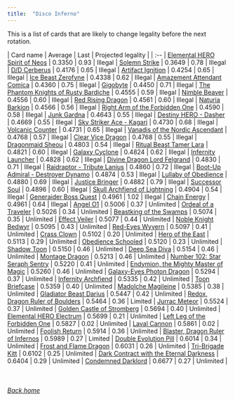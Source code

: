 ```yaml
---
title:  "Disco Inferno"
---
```


This is a list of cards that are likely to change legality before the next rotation.

| Card name | Average | Last | Projected legality |
| :-- |
[Elemental HERO Spirit of Neos](https://db.ygoprodeck.com/card/?search=Elemental%20HERO%20Spirit%20of%20Neos) | 0.3350 | 0.93 | Illegal |
[Solemn Strike](https://db.ygoprodeck.com/card/?search=Solemn%20Strike) | 0.3649 | 0.78 | Illegal |
[D/D Cerberus](https://db.ygoprodeck.com/card/?search=D/D%20Cerberus) | 0.4176 | 0.65 | Illegal |
[Artifact Ignition](https://db.ygoprodeck.com/card/?search=Artifact%20Ignition) | 0.4254 | 0.65 | Illegal |
[Ice Beast Zerofyne](https://db.ygoprodeck.com/card/?search=Ice%20Beast%20Zerofyne) | 0.4338 | 0.62 | Illegal |
[Amazement Attendant Comica](https://db.ygoprodeck.com/card/?search=Amazement%20Attendant%20Comica) | 0.4360 | 0.75 | Illegal |
[Gigobyte](https://db.ygoprodeck.com/card/?search=Gigobyte) | 0.4450 | 0.71 | Illegal |
[The Phantom Knights of Rusty Bardiche](https://db.ygoprodeck.com/card/?search=The%20Phantom%20Knights%20of%20Rusty%20Bardiche) | 0.4555 | 0.59 | Illegal |
[Nimble Beaver](https://db.ygoprodeck.com/card/?search=Nimble%20Beaver) | 0.4556 | 0.60 | Illegal |
[Red Rising Dragon](https://db.ygoprodeck.com/card/?search=Red%20Rising%20Dragon) | 0.4561 | 0.60 | Illegal |
[Naturia Barkion](https://db.ygoprodeck.com/card/?search=Naturia%20Barkion) | 0.4566 | 0.56 | Illegal |
[Right Arm of the Forbidden One](https://db.ygoprodeck.com/card/?search=Right%20Arm%20of%20the%20Forbidden%20One) | 0.4590 | 0.58 | Illegal |
[Junk Gardna](https://db.ygoprodeck.com/card/?search=Junk%20Gardna) | 0.4643 | 0.55 | Illegal |
[Destiny HERO - Dasher](https://db.ygoprodeck.com/card/?search=Destiny%20HERO%20-%20Dasher) | 0.4669 | 0.55 | Illegal |
[Sky Striker Ace - Kagari](https://db.ygoprodeck.com/card/?search=Sky%20Striker%20Ace%20-%20Kagari) | 0.4730 | 0.68 | Illegal |
[Volcanic Counter](https://db.ygoprodeck.com/card/?search=Volcanic%20Counter) | 0.4731 | 0.65 | Illegal |
[Vanadis of the Nordic Ascendant](https://db.ygoprodeck.com/card/?search=Vanadis%20of%20the%20Nordic%20Ascendant) | 0.4768 | 0.57 | Illegal |
[Clear Vice Dragon](https://db.ygoprodeck.com/card/?search=Clear%20Vice%20Dragon) | 0.4768 | 0.55 | Illegal |
[Dragonmaid Sheou](https://db.ygoprodeck.com/card/?search=Dragonmaid%20Sheou) | 0.4803 | 0.54 | Illegal |
[Ritual Beast Tamer Lara](https://db.ygoprodeck.com/card/?search=Ritual%20Beast%20Tamer%20Lara) | 0.4821 | 0.60 | Illegal |
[Galaxy Cyclone](https://db.ygoprodeck.com/card/?search=Galaxy%20Cyclone) | 0.4824 | 0.62 | Illegal |
[Infernity Launcher](https://db.ygoprodeck.com/card/?search=Infernity%20Launcher) | 0.4828 | 0.62 | Illegal |
[Divine Dragon Lord Felgrand](https://db.ygoprodeck.com/card/?search=Divine%20Dragon%20Lord%20Felgrand) | 0.4830 | 0.71 | Illegal |
[Raidraptor - Tribute Lanius](https://db.ygoprodeck.com/card/?search=Raidraptor%20-%20Tribute%20Lanius) | 0.4860 | 0.72 | Illegal |
[Boot-Up Admiral - Destroyer Dynamo](https://db.ygoprodeck.com/card/?search=Boot-Up%20Admiral%20-%20Destroyer%20Dynamo) | 0.4874 | 0.53 | Illegal |
[Lullaby of Obedience](https://db.ygoprodeck.com/card/?search=Lullaby%20of%20Obedience) | 0.4880 | 0.69 | Illegal |
[Justice Bringer](https://db.ygoprodeck.com/card/?search=Justice%20Bringer) | 0.4882 | 0.79 | Illegal |
[Successor Soul](https://db.ygoprodeck.com/card/?search=Successor%20Soul) | 0.4896 | 0.60 | Illegal |
[Skull Archfiend of Lightning](https://db.ygoprodeck.com/card/?search=Skull%20Archfiend%20of%20Lightning) | 0.4904 | 0.54 | Illegal |
[Generaider Boss Quest](https://db.ygoprodeck.com/card/?search=Generaider%20Boss%20Quest) | 0.4961 | 1.02 | Illegal |
[Chain Energy](https://db.ygoprodeck.com/card/?search=Chain%20Energy) | 0.4961 | 0.64 | Illegal |
[Angel O1](https://db.ygoprodeck.com/card/?search=Angel%20O1) | 0.5006 | 0.37 | Unlimited |
[Ordeal of a Traveler](https://db.ygoprodeck.com/card/?search=Ordeal%20of%20a%20Traveler) | 0.5026 | 0.34 | Unlimited |
[Beastking of the Swamps](https://db.ygoprodeck.com/card/?search=Beastking%20of%20the%20Swamps) | 0.5074 | 0.35 | Unlimited |
[Effect Veiler](https://db.ygoprodeck.com/card/?search=Effect%20Veiler) | 0.5077 | 0.44 | Unlimited |
[Noble Knight Bedwyr](https://db.ygoprodeck.com/card/?search=Noble%20Knight%20Bedwyr) | 0.5095 | 0.43 | Unlimited |
[Red-Eyes Wyvern](https://db.ygoprodeck.com/card/?search=Red-Eyes%20Wyvern) | 0.5097 | 0.41 | Unlimited |
[Crass Clown](https://db.ygoprodeck.com/card/?search=Crass%20Clown) | 0.5102 | 0.20 | Unlimited |
[Hero of the East](https://db.ygoprodeck.com/card/?search=Hero%20of%20the%20East) | 0.5113 | 0.29 | Unlimited |
[Obedience Schooled](https://db.ygoprodeck.com/card/?search=Obedience%20Schooled) | 0.5120 | 0.23 | Unlimited |
[Shadow Toon](https://db.ygoprodeck.com/card/?search=Shadow%20Toon) | 0.5150 | 0.46 | Unlimited |
[Deep Sea Diva](https://db.ygoprodeck.com/card/?search=Deep%20Sea%20Diva) | 0.5154 | 0.46 | Unlimited |
[Montage Dragon](https://db.ygoprodeck.com/card/?search=Montage%20Dragon) | 0.5213 | 0.46 | Unlimited |
[Number 102: Star Seraph Sentry](https://db.ygoprodeck.com/card/?search=Number%20102:%20Star%20Seraph%20Sentry) | 0.5220 | 0.41 | Unlimited |
[Endymion, the Mighty Master of Magic](https://db.ygoprodeck.com/card/?search=Endymion,%20the%20Mighty%20Master%20of%20Magic) | 0.5260 | 0.46 | Unlimited |
[Galaxy-Eyes Photon Dragon](https://db.ygoprodeck.com/card/?search=Galaxy-Eyes%20Photon%20Dragon) | 0.5294 | 0.37 | Unlimited |
[Infernity Archfiend](https://db.ygoprodeck.com/card/?search=Infernity%20Archfiend) | 0.5335 | 0.42 | Unlimited |
[Toon Briefcase](https://db.ygoprodeck.com/card/?search=Toon%20Briefcase) | 0.5359 | 0.40 | Unlimited |
[Madolche Magileine](https://db.ygoprodeck.com/card/?search=Madolche%20Magileine) | 0.5385 | 0.38 | Unlimited |
[Gladiator Beast Darius](https://db.ygoprodeck.com/card/?search=Gladiator%20Beast%20Darius) | 0.5447 | 0.42 | Unlimited |
[Redox, Dragon Ruler of Boulders](https://db.ygoprodeck.com/card/?search=Redox,%20Dragon%20Ruler%20of%20Boulders) | 0.5464 | 0.36 | Limited |
[Jurrac Meteor](https://db.ygoprodeck.com/card/?search=Jurrac%20Meteor) | 0.5524 | 0.37 | Unlimited |
[Golden Castle of Stromberg](https://db.ygoprodeck.com/card/?search=Golden%20Castle%20of%20Stromberg) | 0.5694 | 0.40 | Unlimited |
[Elemental HERO Electrum](https://db.ygoprodeck.com/card/?search=Elemental%20HERO%20Electrum) | 0.5699 | 0.21 | Unlimited |
[Left Leg of the Forbidden One](https://db.ygoprodeck.com/card/?search=Left%20Leg%20of%20the%20Forbidden%20One) | 0.5827 | 0.02 | Unlimited |
[Laval Cannon](https://db.ygoprodeck.com/card/?search=Laval%20Cannon) | 0.5861 | 0.02 | Unlimited |
[Foolish Return](https://db.ygoprodeck.com/card/?search=Foolish%20Return) | 0.5914 | 0.36 | Unlimited |
[Blaster, Dragon Ruler of Infernos](https://db.ygoprodeck.com/card/?search=Blaster,%20Dragon%20Ruler%20of%20Infernos) | 0.5989 | 0.27 | Limited |
[Double Evolution Pill](https://db.ygoprodeck.com/card/?search=Double%20Evolution%20Pill) | 0.6014 | 0.34 | Unlimited |
[Frost and Flame Dragon](https://db.ygoprodeck.com/card/?search=Frost%20and%20Flame%20Dragon) | 0.6031 | 0.26 | Unlimited |
[Tri-Brigade Kitt](https://db.ygoprodeck.com/card/?search=Tri-Brigade%20Kitt) | 0.6102 | 0.25 | Unlimited |
[Dark Contract with the Eternal Darkness](https://db.ygoprodeck.com/card/?search=Dark%20Contract%20with%20the%20Eternal%20Darkness) | 0.6404 | 0.29 | Unlimited |
[Condemned Darklord](https://db.ygoprodeck.com/card/?search=Condemned%20Darklord) | 0.6677 | 0.27 | Unlimited |

<br>

###### [Back home](index)